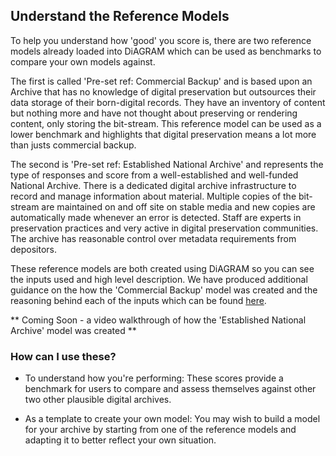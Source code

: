 ## Understand the Reference Models

To help you understand how 'good' you score is, there are two reference models already loaded into DiAGRAM which can be used as benchmarks to compare your own models against. 

The first is called 'Pre-set ref: Commercial Backup' and is based upon an Archive that has no knowledge of digital preservation but outsources their data storage of their born-digital records. They have an inventory of content but nothing more and have not thought about preserving or rendering content, only storing the bit-stream. This reference model can be used as a lower benchmark and highlights that digital preservation means a lot more than justs commercial backup. 

The second is 'Pre-set ref: Established National Archive' and represents the type of responses and score from a well-established and well-funded National Archive. There is a dedicated digital archive infrastructure to record and manage information about material. Multiple copies of the bit-stream are maintained on and off site on stable media and new copies are automatically made whenever an error is detected. Staff are experts in preservation practices and very active in digital preservation communities. The archive has reasonable control over metadata requirements from depositors. 

These reference models are both created using DiAGRAM so you can see the inputs used and high level description. We have produced additional guidance on the how the 'Commercial Backup' model was created and the reasoning behind each of the inputs which can be found <a href="https://docs.google.com/document/d/1rllUojYyZlDH4GgbMTQGn9xHiP7WPftXhxHlM9N8kdw" target="_blank" download>here</a>. 

** Coming Soon - a video walkthrough of how the 'Established National Archive' model was created **

### How can I use these?

- To understand how you're performing: These scores provide a benchmark for users to compare and assess themselves against other two other plausible digital archives. 

- As a template to create your own model: You may wish to build a model for your archive by starting from one of the reference models and adapting it to better reflect your own situation. 
